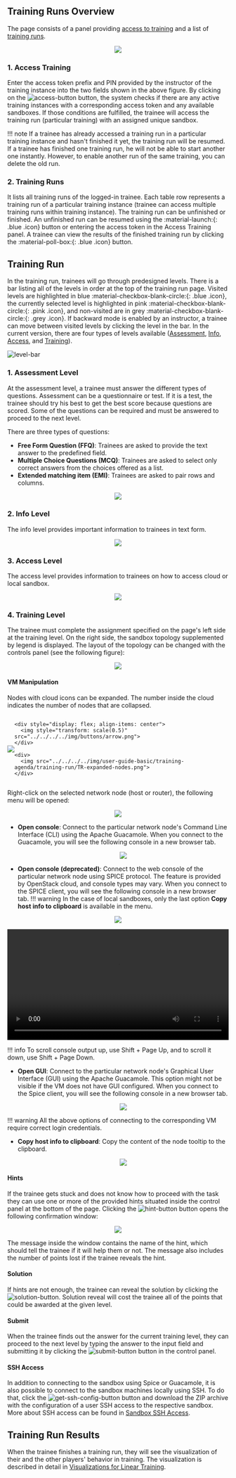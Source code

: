 ## Training Runs Overview
The page consists of a panel providing [access to training](#1-access-training) and a list of [training runs](#2-training-runs).

<p align="center">
  <img src="../../../../img/user-guide-basic/training-agenda/training-run/TR-overview.png">
</p>

### 1. Access Training
Enter the access token prefix and PIN provided by the instructor of the training instance into the two fields shown in the above figure. By clicking on the ![access-button](../../../img/buttons/access-button.png) button, the system checks if there are any active training instances with a corresponding access token and any available sandboxes. If those conditions are fulfilled, the trainee will access the training run (particular training) with an assigned unique sandbox.

!!! note
    If a trainee has already accessed a training run in a particular training instance and hasn't finished it yet, the training run will be resumed.
    If a trainee has finished one training run, he will not be able to start another one instantly. However, to enable another run of the same training, you can delete the old run.

### 2. Training Runs
It lists all training runs of the logged-in trainee. Each table row represents a training run of a particular training instance (trainee can access multiple training runs within training instance). The training run can be unfinished or finished. An unfinished run can be resumed using the :material-launch:{: .blue .icon} button or entering the access token in the Access Training panel.
A trainee can view the results of the finished training run by clicking the :material-poll-box:{: .blue .icon} button.

## Training Run

In the training run, trainees will go through predesigned levels. There is a bar listing all of the levels in order at the top of the training run page. Visited levels are highlighted in blue :material-checkbox-blank-circle:{: .blue .icon}, the currently selected level is highlighted in pink :material-checkbox-blank-circle:{: .pink .icon}, and non-visited are in grey :material-checkbox-blank-circle:{: .grey .icon}. If backward mode is enabled by an instructor, a trainee can move between visited levels by clicking the level in the bar. In the current version, there are four types of levels available ([Assessment](#1-assessment-level), [Info](#2-info-level), [Access](#3-access-level), and [Training](#4-training-level)).

![level-bar](../../../img/user-guide-basic/training-agenda/training-run/TR-level-bar.png)

### 1. Assessment Level 
At the assessment level, a trainee must answer the different types of questions. Assessment can be a questionnaire or test. If it is a test, the trainee should try his best to get the best score because questions are scored. Some of the questions can be required and must be answered to proceed to the next level. 

There are three types of questions: 

* **Free Form Question (FFQ)**: Trainees are asked to provide the text answer to the predefined field. 
* **Multiple Choice Questions (MCQ)**: Trainees are asked to select only correct answers from the choices offered as a list.
* **Extended matching item (EMI)**: Trainees are asked to pair rows and columns.

<p align="center">
  <img src="../../../../img/user-guide-basic/training-agenda/training-run/TR-assessment.png">
</p>

### 2. Info Level
The info level provides important information to trainees in text form.

<p align="center">
  <img src="../../../../img/user-guide-basic/training-agenda/training-run/TR-info.png">
</p>

### 3. Access Level
The access level provides information to trainees on how to access cloud or local sandbox.

<p align="center">
  <img src="../../../../img/user-guide-basic/training-agenda/training-run/TR-access.png">
</p>

### 4. Training Level 
The trainee must complete the assignment specified on the page's left side at the training level. On the right side, the sandbox topology supplemented by legend is displayed. The layout of the topology can be changed with the controls panel (see the following figure):

<p align="center">
  <img src="../../../../img/user-guide-basic/training-agenda/training-run/TR-training.png">
</p>


#### VM Manipulation
Nodes with cloud icons can be expanded. The number inside the cloud indicates the number of nodes that are collapsed.


<div style="display: flex; justify-content: space-evenly">
    <div style="display: flex; align-items: center">
      <img src="../../../../img/user-guide-basic/training-agenda/training-run/TR-collapsed-nodes.png">
    </div>

    <div style="display: flex; align-items: center">
      <img style="transform: scale(0.5)" src="../../../../img/buttons/arrow.png">
    </div>

    <div>
      <img src="../../../../img/user-guide-basic/training-agenda/training-run/TR-expanded-nodes.png">
    </div>
</div>


Right-click on the selected network node (host or router), the following menu will be opened:

<p align="center">
  <img src="../../../../img/user-guide-basic/training-agenda/training-run/TR-host-options.png">
</p>

* **Open console**: Connect to the particular network node's Command Line Interface (CLI) using the Apache Guacamole. When you connect to the Guacamole, you will see the following console in a new browser tab.

    <p align="center">
        <img src="../../../../img/user-guide-basic/training-agenda/training-run/TR-guacamole-cli.png">
    </p>

* **Open console (deprecated)**: Connect to the web console of the particular network node using SPICE protocol. The feature is provided by OpenStack cloud, and console types may vary. When you connect to the SPICE client, you will see the following console in a new browser tab.
!!! warning
    In the case of local sandboxes, only the last option **Copy host info to clipboard** is available in the menu. 

<p align="center">
    <img src="../../../../img/user-guide-basic/training-agenda/training-run/TR-spice.png">
</p>

<video width="100%" height="auto" controls>
    <source src="../../../../img/user-guide-basic/training-agenda/training-run/how-to-connect-to-spice.mp4" type="video/mp4">
    Your browser does not support the video tag.
</video>

!!! info
    To scroll console output up, use Shift + Page Up, and to scroll it down, use Shift + Page Down.


* **Open GUI**: Connect to the particular network node's Graphical User Interface (GUI) using the Apache Guacamole. This option might not be visible if the VM does not have GUI configured. When you connect to the Spice client, you will see the following console in a new browser tab. 

    <p align="center">
        <img src="../../../../img/user-guide-basic/training-agenda/training-run/TR-guacamole-gui.png">
    </p>

!!! warning
    All the above options of connecting to the corresponding VM require correct login credentials.

* **Copy host info to clipboard**: Copy the content of the node tooltip to the clipboard.

   <p align="center">
        <img src="../../../../img/user-guide-basic/training-agenda/training-run/TR-host-info.png">
    </p>

#### Hints
If the trainee gets stuck and does not know how to proceed with the task they can use one or more of the provided hints situated inside the control panel at the bottom of the page. Clicking the ![hint-button](../../../img/buttons/hint-button.png) button opens the following confirmation window: 
<p align="center">
   <img src="../../../../img/user-guide-basic/training-agenda/training-run/TR-reveal-hint.png">
</p>

The message inside the window contains the name of the hint, which should tell the trainee if it will help them or not. The message also includes the number of points lost if the trainee reveals the hint. 

#### Solution
If hints are not enough, the trainee can reveal the solution by clicking the ![solution-button](../../../img/buttons/solution-button.png). Solution reveal will cost the trainee all of the points that could be awarded at the given level.

#### Submit
When the trainee finds out the answer for the current training level, they can proceed to the next level by typing the answer to the input field and submitting it by clicking the ![submit-button](../../../img/buttons/submit-button.png) button in the control panel.

#### SSH Access
In addition to connecting to the sandbox using Spice or Guacamole, it is also possible to connect to the sandbox machines locally using SSH. To do that, click the ![get-ssh-config-button](../../../img/buttons/get-ssh-config-button.png) button and download the ZIP archive with the configuration of a user SSH access to the respective sandbox. More about SSH access can be found in [Sandbox SSH Access](../../../../user-guide-advanced/sandboxes/sandbox-access/#user-access).

## Training Run Results

When the trainee finishes a training run, they will see the visualization of their and the other players' behavior in training. The visualization is described in detail in [Visualizations for Linear Training](../../visualizations/visualizations-for-linear/#for-trainees).
